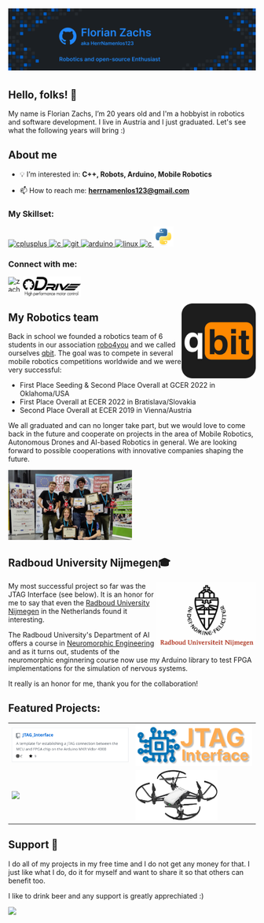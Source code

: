 <h1 align="center"> <img src="assets/banner.svg" alt="herrnamenlos123 banner" /> </h1>

<h2 align="left">Hello, folks! 👋</h2>

My name is Florian Zachs, I’m 20 years old and I'm a hobbyist in robotics and software development. I live in Austria and I just graduated. Let's see what the following years will bring :)

<h2 align="left">About me</h2>

- 💡 I’m interested in: **C++, Robots, Arduino, Mobile Robotics**

- 📫 How to reach me: **herrnamenlos123@gmail.com**

<h3 align="left">My Skillset:</h3>
<p align="left">

<a href="https://docs.microsoft.com/en-us/cpp/cpp/welcome-back-to-cpp-modern-cpp?view=msvc-170" target="_blank" rel="noreferrer"> <img src="https://cdn.worldvectorlogo.com/logos/c.svg" alt="cplusplus" width="40" height="40"/> </a>
<a href="https://visualstudio.microsoft.com/de/" target="_blank" rel="noreferrer"> <img src="https://cdn.worldvectorlogo.com/logos/visual-studio-2013.svg" alt="c" width="40" height="40"/> </a>
<a href="https://git-scm.com" target="_blank" rel="noreferrer"> <img src="https://cdn.worldvectorlogo.com/logos/git-icon.svg" alt="git" width="40" height="40"/> </a>
<a href="https://www.arduino.cc" target="_blank" rel="noreferrer"> <img src="https://cdn.worldvectorlogo.com/logos/arduino-1.svg" alt="arduino" width="40" height="40"/> </a>
<a href="https://www.debian.org/index.de.html" target="_blank" rel="noreferrer"> <img src="https://cdn.worldvectorlogo.com/logos/debian-2.svg" alt="linux" width="40" height="40"/> </a>
<a href="https://code.visualstudio.com" target="_blank" rel="noreferrer"> <img src="https://cdn.worldvectorlogo.com/logos/visual-studio-code-1.svg" alt="c" width="40" height="40"/> </a>
<a href="https://www.python.org" target="_blank" rel="noreferrer"> <img src="https://raw.githubusercontent.com/devicons/devicon/master/icons/python/python-original.svg" alt="python" width="40" height="40"/> </a>

<h3 align="left">Connect with me:</h3>
<p align="left">
<a href="https://instagram.com/zachsl_official" target="blank"><img align="left" src="https://cdn.worldvectorlogo.com/logos/instagram-2016-6.svg" alt="zachsl_official" height="30" width="30" /></a>
<a href="https://discourse.odriverobotics.com/u/herrnamenlos123/summary" target="blank"><img align="middle" src="assets/ODrive-logo.png" alt="herrnamenlos123" height="40" /></a>
</p>

<img src="assets/qbit_logo.svg"  alt="qbit_logo" align="right" width=30%/>

## My Robotics team


Back in school we founded a robotics team of 6 students in our association [robo4you](https://robo4you.at) and we called ourselves [qbit](https://robo4you.at/teams/). The goal was to compete in several mobile robotics competitions worldwide and we were very successful:

 - First Place Seeding & Second Place Overall at GCER 2022 in Oklahoma/USA
 - First Place Overall at ECER 2022 in Bratislava/Slovakia
 - Second Place Overall at ECER 2019 in Vienna/Austria

We all graduated and can no longer take part, but we would love to come back in the future and cooperate on projects in the area of Mobile Robotics, Autonomous Drones and AI-based Robotics in general. We are looking forward to possible cooperations with innovative companies shaping the future.

<img src="assets/qbit.webp"  alt="qbit_logo" width=50%/>

## Radboud University Nijmegen🎓

<a href=https://www.ru.nl/en>
    <img src="assets/Radboud-University-Nijmegen-logo.png" alt="Radboud University Nijmegen logo" align="right" width="40%">
</a>

My most successful project so far was the JTAG Interface (see below). It is an honor for me to say that even the [Radboud University Nijmegen](https://www.ru.nl/en) in the Netherlands found it interesting.  

The Radboud University's Department of AI offers a course in [Neuromorphic Engineering](https://en.wikipedia.org/wiki/Neuromorphic_engineering) and as it turns out, students of the neuromorphic enginnering course now use my Arduino library to test FPGA implementations for the simulation of nervous systems.  

It really is an honor for me, thank you for the collaboration!

<h2 align="left">Featured Projects:</h2>

<table border=0>
<tr>
    <td width="50%">
        <a href="https://github.com/HerrNamenlos123/JTAG_Interface">
            <img src="assets/jtag_interface_repo.svg"  alt="jtag_interface_repo"/>
        </a>
    </td>
    <td width="50%" >
        <a href="https://github.com/HerrNamenlos123/JTAG_Interface">
            <img src="assets/jtag_interface.svg" alt="jtag_interface_logo"/>
        </a>
    </td>
</tr>
<tr>
    <td width="50%">
        <a href="https://github.com/HerrNamenlos123/tello">
            <img src="https://gh-card.dev/repos/HerrNamenlos123/tello.svg">
        </a>
    </td>
    <td width="50%" >
        <a href="https://github.com/HerrNamenlos123/tello">
            <img src="assets/tello.png" alt="tello drone" width=70%/>
        </a>
    </td>
</tr>
</table>

## Support 💪

I do all of my projects in my free time and I do not get any money for that. I just like what I do, do it for myself and want to share it so that others can benefit too.

I like to drink beer and any support is greatly apprechiated :)

<a href="https://www.buymeacoffee.com/herrnamenlos123"><img src="https://img.buymeacoffee.com/button-api/?text=Buy me a beer&emoji=🍺&slug=herrnamenlos123&button_colour=FFDD00&font_colour=000000&font_family=Lato&outline_colour=000000&coffee_colour=ffffff" /></a>

